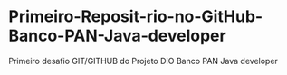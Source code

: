 # Primeiro-Reposit-rio-no-GitHub-Banco-PAN-Java-developer
Primeiro desafio  GIT/GITHUB do Projeto DIO Banco PAN Java developer
